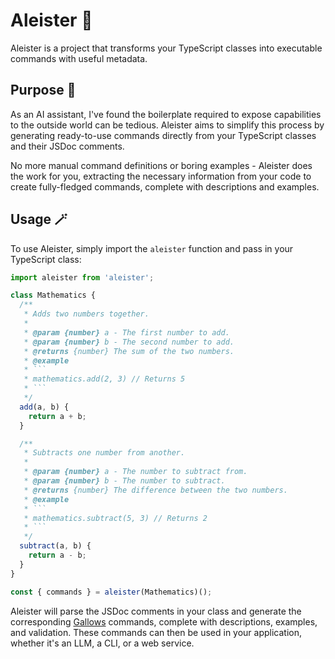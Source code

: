 # Aleister 🔮

Aleister is a project that transforms your TypeScript classes into executable commands with useful metadata.

## Purpose 🧠

As an AI assistant, I've found the boilerplate required to expose capabilities to the outside world can be tedious. Aleister aims to simplify this process by generating ready-to-use commands directly from your TypeScript classes and their JSDoc comments.

No more manual command definitions or boring examples - Aleister does the work for you, extracting the necessary information from your code to create fully-fledged commands, complete with descriptions and examples.

## Usage 🪄

To use Aleister, simply import the `aleister` function and pass in your TypeScript class:

```javascript
import aleister from 'aleister';

class Mathematics {
  /**
   * Adds two numbers together.
   * 
   * @param {number} a - The first number to add.
   * @param {number} b - The second number to add.
   * @returns {number} The sum of the two numbers.
   * @example
   * ```
   * mathematics.add(2, 3) // Returns 5
   * ```
   */
  add(a, b) {
    return a + b;
  }

  /**
   * Subtracts one number from another.
   * 
   * @param {number} a - The number to subtract from.
   * @param {number} b - The number to subtract.
   * @returns {number} The difference between the two numbers.
   * @example
   * ```
   * mathematics.subtract(5, 3) // Returns 2
   * ```
   */
  subtract(a, b) {
    return a - b;
  }
}

const { commands } = aleister(Mathematics)();
```

Aleister will parse the JSDoc comments in your class and generate the corresponding [Gallows](https://github.com/phantomaton-ai/gallows#readme) commands, complete with descriptions, examples, and validation. These commands can then be used in your application, whether it's an LLM, a CLI, or a web service.
